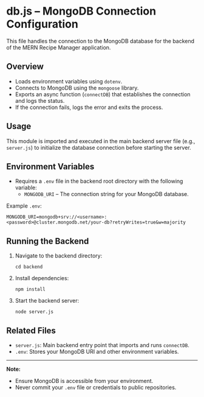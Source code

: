 # db.js – MongoDB Connection Configuration

This file handles the connection to the MongoDB database for the backend of the MERN Recipe Manager application.

## Overview
- Loads environment variables using `dotenv`.
- Connects to MongoDB using the `mongoose` library.
- Exports an async function (`connectDB`) that establishes the connection and logs the status.
- If the connection fails, logs the error and exits the process.

## Usage
This module is imported and executed in the main backend server file (e.g., `server.js`) to initialize the database connection before starting the server.

## Environment Variables
- Requires a `.env` file in the backend root directory with the following variable:
  - `MONGODB_URI` – The connection string for your MongoDB database.

Example `.env`:
```
MONGODB_URI=mongodb+srv://<username>:<password>@cluster.mongodb.net/your-db?retryWrites=true&w=majority
```

## Running the Backend
1. Navigate to the backend directory:
   ```
   cd backend
   ```
2. Install dependencies:
   ```
   npm install
   ```
3. Start the backend server:
   ```
   node server.js
   ```

## Related Files
- `server.js`: Main backend entry point that imports and runs `connectDB`.
- `.env`: Stores your MongoDB URI and other environment variables.

---
**Note:**
- Ensure MongoDB is accessible from your environment.
- Never commit your `.env` file or credentials to public repositories.
